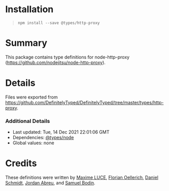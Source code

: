 # Installation

> `npm install --save @types/http-proxy`

# Summary

This package contains type definitions for node-http-proxy (https://github.com/nodejitsu/node-http-proxy).

# Details

Files were exported from https://github.com/DefinitelyTyped/DefinitelyTyped/tree/master/types/http-proxy.

### Additional Details

* Last updated: Tue, 14 Dec 2021 22:01:06 GMT
* Dependencies: [@types/node](https://npmjs.com/package/@types/node)
* Global values: none

# Credits

These definitions were written
by [Maxime LUCE](https://github.com/SomaticIT), [Florian Oellerich](https://github.com/Raigen), [Daniel Schmidt](https://github.com/DanielMSchmidt), [Jordan Abreu](https://github.com/jabreu610),
and [Samuel Bodin](https://github.com/bodinsamuel).
